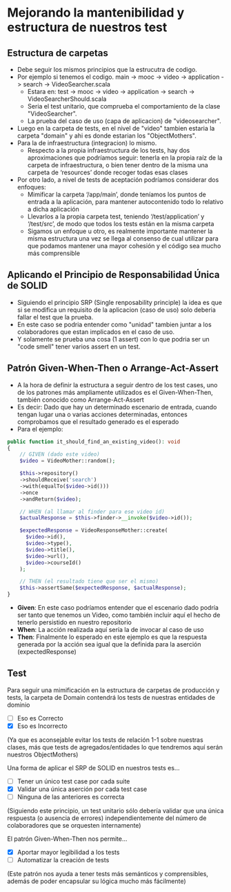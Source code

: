 # Mejorando la mantenibilidad y estructura de nuestros test

## Estructura de carpetas

* Debe seguir los mismos principios que la estrucutra de codigo.
* Por ejemplo si tenemos el codigo. main -> mooc -> video -> application -> search -> VideoSearcher.scala
  * Estara en: test -> mooc -> video -> application -> search -> VideoSearcherShould.scala
  * Seria el test unitario, que comprueba el comportamiento de la clase "VideoSearcher".
  * La prueba del caso de uso (capa de aplicacion) de  "videosearcher".
* Luego en la carpeta de tests, en el nivel de "video" tambien estaria la carpeta "domain" y ahi es donde estarian los "ObjectMothers".
* Para la de infraestructura (integracion) lo mismo.
  * Respecto a la propia infraestructura de los tests, hay dos aproximaciones que podríamos seguir: tenerla en la propia raíz de la carpeta de infraestructura, o bien tener dentro de la misma una carpeta de ‘resources’ donde recoger todas esas clases
* Por otro lado, a nivel de tests de aceptación podríamos considerar dos enfoques:
  * Mimificar la carpeta ‘/app/main’, donde teníamos los puntos de entrada a la aplicación, para mantener autocontenido todo lo relativo a dicha aplicación
  * Llevarlos a la propia carpeta test, teniendo ‘/test/application’ y ‘/test/src’, de modo que todos los tests están en la misma carpeta
  * Sigamos un enfoque u otro, es realmente importante mantener la misma estructura una vez se llega al consenso de cual utilizar para que podamos mantener una mayor cohesión y el código sea mucho más comprensible
  
## Aplicando el Principio de Responsabilidad Única de SOLID

* Siguiendo el principio SRP (Single renposability principle) la idea es que si se modifica un requisito de la aplicacion (caso de uso) solo deberia fallar el test que la prueba.
* En este caso se podria entender como "unidad" tambien juntar a los colaboradores que estan implicados en el caso de uso.
* Y solamente se prueba una cosa (1 assert) con lo que podria ser un "code smell" tener varios assert en un test.

## Patrón Given-When-Then o Arrange-Act-Assert

* A la hora de definir la estructura a seguir dentro de los test cases, uno de los patrones más ampliamente utilizados es el Given-When-Then, también conocido como Arrange-Act-Assert
* Es decir: Dado que hay un determinado escenario de entrada, cuando tengan lugar una o varias acciones determinadas, entonces comprobamos que el resultado generado es el esperado
* Para el ejemplo:

```php
public function it_should_find_an_existing_video(): void
{
    // GIVEN (dado este video)
    $video = VideoMother::random();

    $this->repository()
    ->shouldReceive('search')
    ->with(equalTo($video->id()))
    ->once
    ->andReturn($video);

    // WHEN (al llamar al finder para ese video id)
    $actualResponse = $this->finder->__invoke($video->id());

    $expectedResponse = VideoResponseMother::create(
      $video->id(),
      $video->type(),
      $video->title(),
      $video->url(),
      $video->courseId()
    );

    // THEN (el resultado tiene que ser el mismo)
    $this->assertSame($expectedResponse, $actualResponse);
}
```
* **Given**: En este caso podríamos entender que el escenario dado podría ser tanto que tenemos un Video, como también incluir aquí el hecho de tenerlo persistido en nuestro repositorio
* **When**: La acción realizada aquí sería la de invocar al caso de uso
* **Then**: Finalmente lo esperado en este ejemplo es que la respuesta generada por la acción sea igual que la definida para la aserción (expectedResponse)

## Test

Para seguir una mimificación en la estructura de carpetas de producción y tests, la carpeta de Domain contendrá los tests de nuestras entidades de dominio
- [ ] Eso es Correcto
- [x] Eso es Incorrecto

(Ya que es aconsejable evitar los tests de relación 1-1 sobre nuestras clases, más que tests de agregados/entidades lo que tendremos aquí serán nuestros ObjectMothers)

Una forma de aplicar el SRP de SOLID en nuestros tests es...
- [ ] Tener un único test case por cada suite
- [x] Validar una única aserción por cada test case
- [ ] Ninguna de las anteriores es correcta

(Siguiendo este principio, un test unitario sólo debería validar que una única respuesta (o ausencia de errores) independientemente del número de colaboradores que se orquesten internamente)

El patrón Given-When-Then nos permite...
- [x] Aportar mayor legibilidad a los tests
- [ ] Automatizar la creación de tests

(Este patrón nos ayuda a tener tests más semánticos y comprensibles, además de poder encapsular su lógica mucho más fácilmente)
